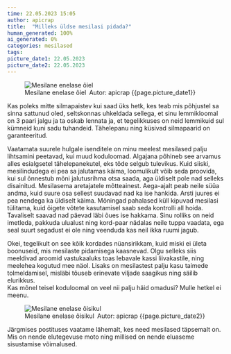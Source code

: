 ```yaml
---
time: 22.05.2023 15:05
author: apicrap
title:  "Milleks üldse mesilasi pidada?"
human_generated: 100%
ai_generated: 0%
categories: mesilased
tags:
picture_date1: 22.05.2023
picture_date2: 22.05.2023
---
```

<figure>
<img alt="Mesilane enelase õiel" src="{{site.baseurl}}assets/images/mesilane1.webp" title="Mesilane enelase õiel" class="post-image-regular" />
<figcaption>Mesilane enelase õiel&#8194;Autor: apicrap {{page.picture_date1}}</figcaption>
</figure>

Kas poleks mitte silmapaistev kui saad üks hetk, kes teab mis põhjustel sa sinna sattunud oled, seltskonnas uhkeldada sellega, et sinu lemmikloomal on 3 paari jalgu ja ta oskab lennata ja, et tegelikkuses on neid lemmikuid sul kümneid kuni sadu tuhandeid. Tähelepanu ning küsivad silmapaarid on garanteeritud.<br>

Vaatamata suurele hulgale isenditele on minu meelest mesilased palju lihtsamini peetavad, kui muud koduloomad. Algajana põhineb see arvamus alles esialgsetel tähelepanekutel, eks tõde selgub tulevikus. Kuid siiski, mesilindudega ei pea sa jalutamas käima, loomulikult võib seda proovida, kui sul õnnestub mõni jalutusrihma otsa saada, aga üldiselt pole nad selleks disainitud. Mesilasema aretajatele mõtteainest. Aega-ajalt peab neile süüa andma, kuid suure osa sellest suudavad nad ka ise hankida. Arsti juures ei pea nendega ka üldiselt käima. Mõningad pahalased küll kipuvad mesilasi tülitama, kuid õigete võtete kasutamisel saab seda kontrolli all hoida. Tavaliselt saavad nad päevad läbi õues ise hakkama. Sinu rolliks on neid imetleda, pakkuda ulualust ning kord-paar nädalas neile tuppa vaadata, ega seal suurt segadust ei ole ning veenduda kas neil ikka ruumi jagub.<br>

Okei, tegelikult on see kõik kordades nüansirikkam, kuid miski ei ületa boonuseid, mis mesilaste pidamisega kaasnevad. Olgu selleks siis meeldivad aroomid vastukaaluks toas lebavale kassi liivakastile, ning meelehea kogutud mee näol. Lisaks on mesilastest palju kasu taimede tolmeldamisel, misläbi tõuseb erinevate viljade saagikus ning säilib elurikkus.<br>
Kas mõnel teisel koduloomal on veel nii palju häid omadusi?  Mulle hetkel ei meenu.<br>
<figure>
<img alt="Mesilane enelase õisikul" src="{{site.baseurl}}assets/images/mesilane2.webp" title="Mesilane enelase õisikul" class="post-image-regular" />
<figcaption>Mesilane enelase õisikul&#8194;Autor: apicrap {{page.picture_date2}}</figcaption>
</figure>
Järgmises postituses vaatame lähemalt, kes need mesilased täpsemalt on. Mis on nende elutegevuse moto ning millised on nende eluaseme sisustamise võimalused.<br>

